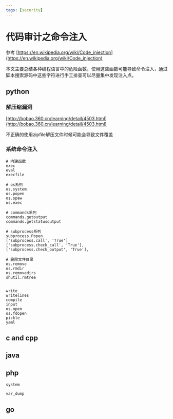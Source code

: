 ```yaml
---
tags: [security]
---
```

# 代码审计之命令注入

参考
[https://en.wikipedia.org/wiki/Code_injection](https://en.wikipedia.org/wiki/Code_injection)

本文主要总结各种编程语言中的危险函数，使用这些函数可能导致命令注入，通过脚本搜索源码中这些字符进行手工排查可以尽量集中发现注入点。

## python
### 解压缩漏洞
[http://bobao.360.cn/learning/detail/4503.html](http://bobao.360.cn/learning/detail/4503.html)

不正确的使用zipfile解压文件时候可能会导致文件覆盖

### 系统命令注入
```
# 内建函数
exec
eval
execfile

# os系列
os.system
os.popen
os.spaw
os.exec

# commands系列
commands.getoutput
commands.getstatusoutput

# subprocess系列
subprocess.Popen
['subprocess.call', 'True']
['subprocess.check_call', 'True'],
['subprocess.check_output', 'True'],

# 删除文件目录
os.remove
os.rmdir
os.removedirs
shutil.rmtree


write
writelines
compile
input
os.open
os.fdopen
pickle
yaml
```


## c and cpp 

## java

## php
```
system

var_dump

```
## go

